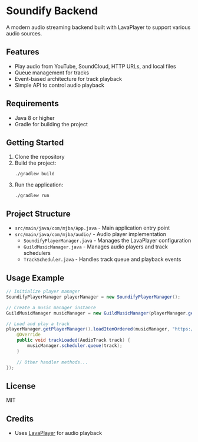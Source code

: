 # Soundify Backend

A modern audio streaming backend built with LavaPlayer to support various audio sources.

## Features

- Play audio from YouTube, SoundCloud, HTTP URLs, and local files
- Queue management for tracks
- Event-based architecture for track playback
- Simple API to control audio playback

## Requirements

- Java 8 or higher
- Gradle for building the project

## Getting Started

1. Clone the repository
2. Build the project:
   ```
   ./gradlew build
   ```
3. Run the application:
   ```
   ./gradlew run
   ```

## Project Structure

- `src/main/java/com/mjba/App.java` - Main application entry point
- `src/main/java/com/mjba/audio/` - Audio player implementation
  - `SoundifyPlayerManager.java` - Manages the LavaPlayer configuration
  - `GuildMusicManager.java` - Manages audio players and track schedulers
  - `TrackScheduler.java` - Handles track queue and playback events

## Usage Example

```java
// Initialize player manager
SoundifyPlayerManager playerManager = new SoundifyPlayerManager();

// Create a music manager instance
GuildMusicManager musicManager = new GuildMusicManager(playerManager.getPlayerManager());

// Load and play a track
playerManager.getPlayerManager().loadItemOrdered(musicManager, "https://www.youtube.com/watch?v=dQw4w9WgXcQ", new AudioLoadResultHandler() {
    @Override
    public void trackLoaded(AudioTrack track) {
        musicManager.scheduler.queue(track);
    }
    
    // Other handler methods...
});
```

## License

MIT

## Credits

- Uses [LavaPlayer](https://github.com/lavalink-devs/lavaplayer) for audio playback 